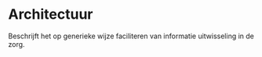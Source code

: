 # Architectuur
Beschrijft het op generieke wijze faciliteren van informatie uitwisseling in de zorg.
